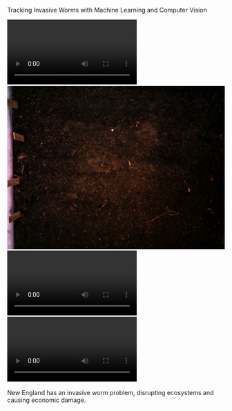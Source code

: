 Tracking Invasive Worms with Machine Learning and Computer Vision

![anim](worms/01.avi) <br/>
![anim](worms/output-imagesbase-anim.gif) <br/>
![anim](worms/vid.avi) <br/>
![anim](worms/01.mp4) <br/>

New England has an invasive worm problem, disrupting ecosystems and causing economic damage.


